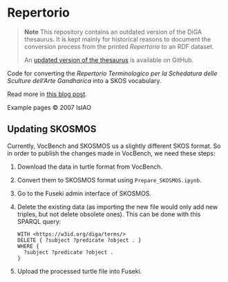 # Repertorio

> **Note**
> This repository contains an outdated version of the DiGA thesaurus. It is kept mainly for historical reasons to document the conversion process from the printed _Repertorio_ to an RDF dataset.
> 
> An [updated version of the thesaurus](https://github.com/DiGArtefacts/thesaurus) is available on GitHub.

Code for converting the _Repertorio Terminologico per la Schedatura delle Sculture dell’Arte Gandharica_ into a SKOS vocabulary.

Read more in [this blog post](https://digartefacts.hypotheses.org/14).

Example pages © 2007 IsIAO

## Updating SKOSMOS

Currently, VocBench and SKOSMOS us a slightly different SKOS format. So in order to publish the changes made in VocBench, we need these steps:

1. Download the data in turtle format from VocBench.
2. Convert them to SKOSMOS format using `Prepare_SKOSMOS.ipynb`.
3. Go to the Fuseki admin interface of SKOSMOS.
4. Delete the existing data (as importing the new file would only add new triples, but not delete obsolete ones). This can be done with this SPARQL query:

    ```sparql
    WITH <https://w3id.org/diga/terms/>
    DELETE { ?subject ?predicate ?object . }
    WHERE {
      ?subject ?predicate ?object .
    }
    ```
5. Upload the processed turtle file into Fuseki.
